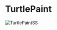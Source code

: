 # TurtlePaint
![TurtlePaintSS](https://github.com/Randy23123/TurtlePaint/assets/110841295/ede67db2-248c-4663-b114-ed4fb255934c)
